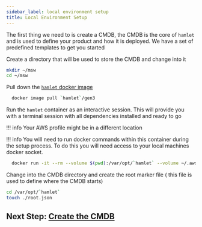 ```yaml
---
sidebar_label: local environment setup
title: Local Environment Setup
---
```

The first thing we need to is create a CMDB, the CMDB is the core of `hamlet` and is used to define your product and how it is deployed. We have a set of predefined templates to get you started

Create a directory that will be used to store the CMDB and change into it

```bash
mkdir ~/msw
cd ~/msw
```

Pull down the [`hamlet` docker image](https://hub.docker.com/r/`hamlet`/gen3/)

```bash
  docker image pull `hamlet`/gen3
```

Run the `hamlet` container as an interactive session. This will provide you with a terminal session with all dependencies installed and ready to go

!!! info
  Your AWS profile might be in a different location

!!! info
  You will need to run docker commands within this container during the setup process. To do this you will need access to your local machines docker socket.

```bash
  docker run -it --rm --volume $(pwd):/var/opt/`hamlet` --volume ~/.aws:/root/.aws --volume /var/run/docker.sock:/var/run/docker.sock `hamlet`/gen3
```

Change into the CMDB directory and create the root marker file ( this file is used to define where the CMDB starts)

```bash
cd /var/opt/`hamlet`
touch ./root.json
```

## Next Step: [Create the CMDB](./cmdb-setup.md)
